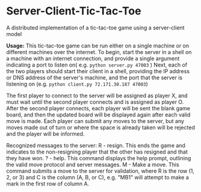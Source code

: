 # Server-Client-Tic-Tac-Toe
A distributed implementation of a tic-tac-toe game using a server-client model

**Usage:**
This tic-tac-toe game can be run either on a single machine or on different machines over the internet.
To begin, start the server in a shell on a machine with an internet connection, and provide a single argument indicating a port to listen on( e.g. `python server.py 47003` )
Next, each of the two players should start their client in a shell, providing the IP address or DNS address of the server's machine, and the port that the server is listening on (e.g. `python client.py 72.171.30.187 47003`)

The first player to connect to the server will be assigned as player X, and must wait until the second player connects and is assigned as player O. After the second player connects, each player will be sent the blank game board, and then the updated board will be displayed again after each valid move is made. Each player can submit any moves to the server, but any moves made out of turn or where the space is already taken will be rejected and the player will be informed.

Recognized messages to the server:
R - resign. This ends the game and indicates to the non-resigning player that the other has resigned and that they have won.
? - help. This command displays the help prompt, outlining the valid move protocol and server messages.
M<R><C> - Make a move. This command submits a move to the server for validation, where R is the row (1, 2, or 3) and C is the column (A, B, or C), e.g. "MB1" will attempt to make a mark in the first row of column A.
